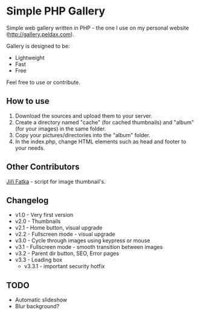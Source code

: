 # Simple PHP Gallery

Simple web gallery written in PHP - the one I use on my personal website (http://gallery.peldax.com).

Gallery is designed to be:

* Lightweight
* Fast
* Free

Feel free to use or contribute.

## How to use

1. Download the sources and upload them to your server.
2. Create a directory named "cache" (for cached thumbnails) and "album" (for your images) in the same folder.
3. Copy your pictures/directories into the "album" folder.
4. In the index.php, change HTML elements such as head and footer to your needs.

## Other Contributors

[Jiří Fatka](https://github.com/NTSFka) - script for image thumbnail's.

## Changelog

* v1.0 - Very first version
* v2.0 - Thumbnails
* v2.1 - Home button, visual upgrade
* v2.2 - Fullscreen mode - visual upgrade
* v3.0 - Cycle through images using keypress or mouse
* v3.1 - Fullscreen mode - smooth transition between images
* v3.2 - Parent dir button, SEO, Error pages
* v3.3 - Loading box
    - v3.3.1 - important security hotfix

## TODO

* Automatic slideshow
* Blur background?
